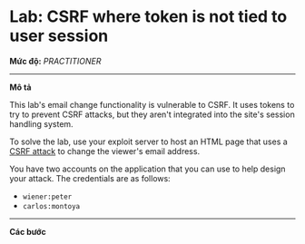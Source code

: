 # Lab: CSRF where token is not tied to user session

**Mức độ:** *PRACTITIONER*

---

**Mô tả**

This lab's email change functionality is vulnerable to CSRF. It uses tokens to try to prevent CSRF attacks, but they aren't  integrated into the site's session handling system.        

To solve the lab, use your exploit server to host an HTML page that uses a [CSRF attack](https://portswigger.net/web-security/csrf) to change the viewer's email address.        

You have two accounts on the application that you can use to help design your attack. The credentials are as follows:        

-  `wiener:peter`            
- `carlos:montoya`            

---

**Các bước**





